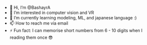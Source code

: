 - 👋 Hi, I’m @BashayrA
- 👀 I’m interested in computer vision and VR 
- 🌱 I’m currently learning modeling, ML, and japanese language :)
- 📫 How to reach me via email
- ⚡ Fun fact: I can memorise short numbers from 6 - 10 digits when I reading them once 😎

<!---
BashayrA/BashayrA is a ✨ special ✨ repository because its `README.md` (this file) appears on your GitHub profile.
You can click the Preview link to take a look at your changes.
--->
